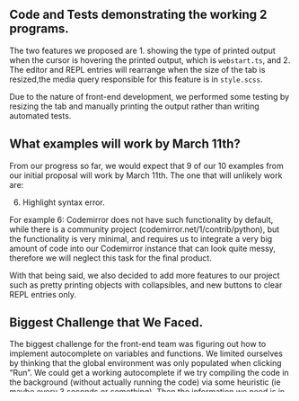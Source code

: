 ## Code and Tests demonstrating the working 2 programs. 
The two features we proposed are 1. showing the type of printed output when the cursor is hovering the printed output, which is `webstart.ts`, and 2. The editor and REPL entries will rearrange when the size of the tab is resized,the media query responsible for this feature is in `style.scss`. 

Due to the nature of front-end development, we performed some testing by resizing the tab and manually printing the output rather than writing automated tests. 


## What examples will work by March 11th? 
From our progress so far, we would expect that 9 of our 10 examples from our initial proposal will work by March 11th. The one that will unlikely work are: 

6. Highlight syntax error. 

For example 6: Codemirror does not have such functionality by default, while there is a community project (codemirror.net/1/contrib/python), but the functionality is very minimal, and requires us to integrate a very big amount of code into our Codemirror instance that can look quite messy, therefore we will neglect this task for the final product. 

With that being said, we also decided to add more features to our project such as pretty printing objects with collapsibles, and new buttons to clear REPL entries only. 


## Biggest Challenge that We Faced. 

The biggest challenge for the front-end team was figuring out how to implement autocomplete on variables and functions. We limited ourselves by thinking that the global environment was only populated when clicking “Run”. We could get a working autocomplete if we try compiling the code in the background (without actually running the code) via some heuristic (ie maybe every 3 seconds or something). Then the information we need is in the global environment to have autocomplete functionality. In addition, once we can get those strings for variables/classes/functions, we need to figure out how to prevent the default autocomplete behavior (provided by CodeMirror’s Python mode) from being overwritten by our custom autocomplete function (following CodeMirror’s API). Right now we are attempting an autocomplete after the “Run” button is clicked as a starting point but we have noticed those default autocomplete for Python keywords is no longer showing up when we use our custom autocomplete function.

